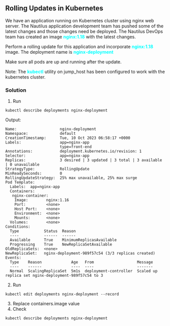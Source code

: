 ## Rolling Updates in Kubernetes

We have an application running on Kubernetes cluster using nginx web server. The Nautilus application development team has pushed some of the latest changes and those changes need be deployed. The Nautilus DevOps team has created an image <span style='color:cyan'>**nginx:1.18**</span> with the latest changes.


Perform a rolling update for this application and incorporate <span style='color:cyan'>**nginx:1.18**</span> image. The deployment name is <span style='color:cyan'>**nginx-deployment**</span>

Make sure all pods are up and running after the update.

Note: The <span style='color:cyan'>**kubectl**</span> utility on jump_host has been configured to work with the kubernetes cluster.

### Solution
1. Run 
```
kubectl describe deployments nginx-deployment
```
Output:
```
Name:                   nginx-deployment
Namespace:              default
CreationTimestamp:      Tue, 10 Oct 2023 06:58:17 +0000
Labels:                 app=nginx-app
                        type=front-end
Annotations:            deployment.kubernetes.io/revision: 1
Selector:               app=nginx-app
Replicas:               3 desired | 3 updated | 3 total | 3 available | 0 unavailable
StrategyType:           RollingUpdate
MinReadySeconds:        0
RollingUpdateStrategy:  25% max unavailable, 25% max surge
Pod Template:
  Labels:  app=nginx-app
  Containers:
   nginx-container:
    Image:        nginx:1.16
    Port:         <none>
    Host Port:    <none>
    Environment:  <none>
    Mounts:       <none>
  Volumes:        <none>
Conditions:
  Type           Status  Reason
  ----           ------  ------
  Available      True    MinimumReplicasAvailable
  Progressing    True    NewReplicaSetAvailable
OldReplicaSets:  <none>
NewReplicaSet:   nginx-deployment-989f57c54 (3/3 replicas created)
Events:
  Type    Reason             Age   From                   Message
  ----    ------             ----  ----                   -------
  Normal  ScalingReplicaSet  5m1s  deployment-controller  Scaled up replica set nginx-deployment-989f57c54 to 3
```
2. Run
```
kubectl edit deployments nginx-deployment --record
```
3. Replace containers.image value
4. Check
```
kubectl describe deployments nginx-deployment
```


